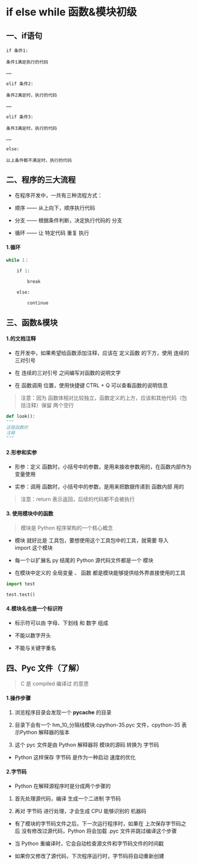 # if else while 函数&模块初级

## 一、if语句

    if 条件1:
    
    条件1满足执行的代码
    
    ……
    
    elif 条件2:
    
    条件2满足时，执行的代码
    
    ……
    
    elif 条件3:
    
    条件3满足时，执行的代码
    
    ……
    
    else:
    
    以上条件都不满足时，执行的代码

## 二、程序的三大流程

- 在程序开发中，一共有三种流程方式：

- 顺序 —— 从上向下，顺序执行代码

- 分支 —— 根据条件判断，决定执行代码的 分支

- 循环 —— 让 特定代码 重复 执行

#### 1.循环

```py
while 1：

    if 1:

        break

    else:

        continue
```

## 三、函数&模块

#### 1.的文档注释

- 在开发中，如果希望给函数添加注释，应该在 定义函数 的下方，使用 连续的三对引号

- 在 连续的三对引号 之间编写对函数的说明文字

- 在 函数调用 位置，使用快捷键 CTRL + Q 可以查看函数的说明信息

> 注意：因为 函数体相对比较独立，函数定义的上方，应该和其他代码（包括注释）保留 两个空行

```py
def look():
"""
这是函数的
注释
"""
```

#### 2.形参和实参

- 形参：定义 函数时，小括号中的参数，是用来接收参数用的，在函数内部作为变量使用

- 实参：调用 函数时，小括号中的参数，是用来把数据传递到 函数内部 用的

> 注意：return 表示返回，后续的代码都不会被执行

#### 3. 使用模块中的函数

> 模块是 Python 程序架构的一个核心概念

- 模块 就好比是 工具包，要想使用这个工具包中的工具，就需要 导入 import 这个模块

- 每一个以扩展名 py 结尾的 Python 源代码文件都是一个 模块

- 在模块中定义的 全局变量 、 函数 都是模块能够提供给外界直接使用的工具

```py
import test

test.test()
```

#### 4.模块名也是一个标识符

- 标示符可以由 字母、下划线 和 数字 组成

- 不能以数字开头

- 不能与关键字重名

## 四、Pyc 文件（了解）

> C 是 compiled 编译过 的意思

#### 1.操作步骤

1. 浏览程序目录会发现一个 **pycache** 的目录

2. 目录下会有一个 hm_10_分隔线模块.cpython-35.pyc 文件，cpython-35 表示Python 解释器的版本

3. 这个 pyc 文件是由 Python 解释器将 模块的源码 转换为 字节码
- Python 这样保存 字节码 是作为一种启动 速度的优化

#### 2.字节码

- Python 在解释源程序时是分成两个步骤的
1. 首先处理源代码，编译 生成一个二进制 字节码

2. 再对 字节码 进行处理，才会生成 CPU 能够识别的 机器码
- 有了模块的字节码文件之后，下一次运行程序时，如果在 上次保存字节码之后 没有修改过源代码，Python 将会加载 .pyc 文件并跳过编译这个步骤

- 当 Python 重编译时，它会自动检查源文件和字节码文件的时间戳

- 如果你又修改了源代码，下次程序运行时，字节码将自动重新创建
